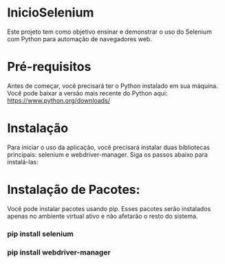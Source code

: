 # InicioSelenium
Este projeto tem como objetivo ensinar e demonstrar o uso do Selenium com Python para automação de navegadores web.

# Pré-requisitos
Antes de começar, você precisará ter o Python instalado em sua máquina. Você pode baixar a versão mais recente do Python aqui: 
https://www.python.org/downloads/

# Instalação
Para iniciar o uso da aplicação, você precisará instalar duas bibliotecas principais: selenium e webdriver-manager. Siga os passos abaixo para instalá-las:

# Instalação de Pacotes:
Você pode instalar pacotes usando pip. Esses pacotes serão instalados apenas no ambiente virtual ativo e não afetarão o resto do sistema.




### pip install selenium


### pip install webdriver-manager
